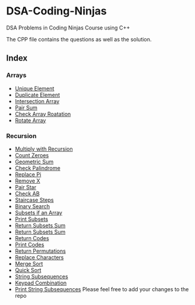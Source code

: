 # DSA-Coding-Ninjas
DSA Problems in Coding Ninjas Course using C++

The CPP file contains the questions as well as the solution.

## Index

### Arrays
- [Unique Element](https://github.com/vivekthedev/DSA-Coding-Ninjas/blob/main/Array/1.%20uniqueElementxor.cpp)
- [Duplicate Element](https://github.com/vivekthedev/DSA-Coding-Ninjas/blob/main/Array/2.%20duplicateElement.cpp)
- [Intersection Array](https://github.com/vivekthedev/DSA-Coding-Ninjas/blob/main/Array/3.%20intersectionArray.cpp)
- [Pair Sum](https://github.com/vivekthedev/DSA-Coding-Ninjas/blob/main/Array/4.%20pairsum.cpp)
- [Check Array Roatation](https://github.com/vivekthedev/DSA-Coding-Ninjas/blob/main/Array/5.%20checkArrayRotation.cpp)
- [Rotate Array](https://github.com/vivekthedev/DSA-Coding-Ninjas/blob/main/Array/6.%20rotateArray.cpp)

### Recursion
- [Multiply with Recursion](https://github.com/vivekthedev/DSA-Coding-Ninjas/blob/main/Recursion/1.%20multUsingRecursion.cpp)
- [Count Zeroes](https://github.com/vivekthedev/DSA-Coding-Ninjas/blob/main/Recursion/2.%20countZeroes.cpp)
- [Geometric Sum](https://github.com/vivekthedev/DSA-Coding-Ninjas/blob/main/Recursion/3.%20geometricSum.cpp)
- [Check Palindrome](https://github.com/vivekthedev/DSA-Coding-Ninjas/blob/main/Recursion/4.%20checkPalindrome.cpp)
- [Replace Pi](https://github.com/vivekthedev/DSA-Coding-Ninjas/blob/main/Recursion/5.%20replacePI.cpp)
- [Remove X](https://github.com/vivekthedev/DSA-Coding-Ninjas/blob/main/Recursion/6.%20removeX.cpp)
- [Pair Star](https://github.com/vivekthedev/DSA-Coding-Ninjas/blob/main/Recursion/7.%20pairStar.cpp)
- [Check AB](https://github.com/vivekthedev/DSA-Coding-Ninjas/blob/main/Recursion/8.%20checkAB.cpp)
- [Staircase Steps](https://github.com/vivekthedev/DSA-Coding-Ninjas/blob/main/Recursion/9.%20staircaseSteps.cpp)
- [Binary Search](https://github.com/vivekthedev/DSA-Coding-Ninjas/blob/main/Recursion/10.%20binarySearch.cpp)
- [Subsets if an Array](https://github.com/vivekthedev/DSA-Coding-Ninjas/blob/main/Recursion/11.%20subsets.cpp)
- [Print Subsets](https://github.com/vivekthedev/DSA-Coding-Ninjas/blob/main/Recursion/12.%20printSubsets.cpp)
- [Return Subsets Sum](https://github.com/vivekthedev/DSA-Coding-Ninjas/blob/main/Recursion/13.%20subsetstosum.cpp)
- [Return Subsets Sum](https://github.com/vivekthedev/DSA-Coding-Ninjas/blob/main/Recursion/14.%20printSubsetsSumtoK.cpp)
- [Return Codes](https://github.com/vivekthedev/DSA-Coding-Ninjas/blob/main/Recursion/15.%20returncodes.cpp)
- [Print Codes](https://github.com/vivekthedev/DSA-Coding-Ninjas/blob/main/Recursion/16.%20printCodes.cpp)
- [Return Permutations](https://github.com/vivekthedev/DSA-Coding-Ninjas/blob/main/Recursion/17.%20returnPermutations.cpp)
- [Replace Characters](https://github.com/vivekthedev/DSA-Coding-Ninjas/blob/main/Recursion/18.%20replaceChars.cpp)
- [Merge Sort](https://github.com/vivekthedev/DSA-Coding-Ninjas/blob/main/Recursion/18.%20replaceChars.cpp)
- [Quick Sort](https://github.com/vivekthedev/DSA-Coding-Ninjas/blob/main/Recursion/20.%20quickSort.cpp)
- [String Subsequences](https://github.com/vivekthedev/DSA-Coding-Ninjas/blob/main/Recursion/21.%20strSubsequences.cpp)
- [Keypad Combination](https://github.com/vivekthedev/DSA-Coding-Ninjas/blob/main/Recursion/22.%20keypadCombination.cpp)
- [Print String Subsequences](https://github.com/vivekthedev/DSA-Coding-Ninjas/blob/main/Recursion/23.%20strSubsequencesprint.cpp)
Please feel free to add your changes to the repo
